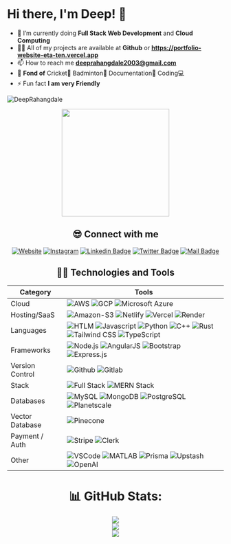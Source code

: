 # Hi there, I'm Deep! 👋

- 🌱 I’m currently doing **Full Stack Web Development** and **Cloud Computing**
- 👨‍💻 All of my projects are available at **Github** or **https://portfolio-website-eta-ten.vercel.app**
- 📫 How to reach me **deeprahangdale2003@gmail.com**
- 👻 **Fond of**  Cricket🏏 Badminton🏸 Documentation📄 Coding💻
- ⚡ Fun fact **I am very Friendly**

<div id="header" align="center">
  <p align="left">
      <img src="https://komarev.com/ghpvc/?username=DeepRahangdale&label=Profile%20views&color=0e75b6&style=flat" alt="DeepRahangdale" />
   </p>
  <img src="https://media.giphy.com/media/wwg1suUiTbCY8H8vIA/giphy-downsized-large.gif" width="250" >
  <div>
    
## 😎 Connect with me

[![Website](https://img.shields.io/website?label=My%20Portfolio&style=for-the-badge&url=https%3A%2F%2Fportfolio-website-eta-ten.vercel.app)](https://portfolio-website-eta-ten.vercel.app)
[![Instagram](https://img.shields.io/badge/Instagram-e84393?style=for-the-badge&labelColor=e84393&logo=instagram&logoColor=white)](https://www.instagram.com/deeprahangdale/)
[![Linkedin Badge](https://img.shields.io/badge/Linkedin-0e76a8?style=for-the-badge&labelColor=0e76a8&logo=linkedin&logoColor=white)](https://www.linkedin.com/in/deep-rahangdale-246909272/)
[![Twitter Badge](https://img.shields.io/badge/twitter-1ca0f1?style=for-the-badge&labelColor=1ca0f1&logo=twitter&logoColor=white&link=https://twitter.com/Ipenywis)](https://twitter.com/DeepRahangdale1)
[![Mail Badge](https://img.shields.io/badge/deeprahangdale-c0392b?style=for-the-badge&labelColor=c0392b&logo=gmail&logoColor=white)](mailto:deeprahangdale2003@gmail.com)

## 👨‍💻 Technologies and Tools

| Category           | Tools                                                                                                                                                                                                                                                                                                                                                                                                                                                                                                                                                                                                                                                                                                                                                                                                                                                                                                                                                                                                                                                                                                                                                                                                                                                                                                                                                                                                                                                                                                                                                                                                                                                                                                                                                                                                                                                                                                                                                                                                                                                                                                                                                                                                                                                                                                                                                                                                                                                                                                                                                                                                                                                                                                                                                                                                                                                                                                                                                                                                                                                                                                                                                                                                                                                                                                                                                                                                                                                                                                                                                                                                                                                                                                                                                                                                                                                                                                                                                                                                       |
| ------------------ | ----------------------------------------------------------------------------------------------------------------------------------------------------------------------------------------------------------------------------------------------------------------------------------------------------------------------------------------------------------------------------------------------------------------------------------------------------------------------------------------------------------------------------------------------------------------------------------------------------------------------------------------------------------------------------------------------------------------------------------------------------------------------------------------------------------------------------------------------------------------------------------------------------------------------------------------------------------------------------------------------------------------------------------------------------------------------------------------------------------------------------------------------------------------------------------------------------------------------------------------------------------------------------------------------------------------------------------------------------------------------------------------------------------------------------------------------------------------------------------------------------------------------------------------------------------------------------------------------------------------------------------------------------------------------------------------------------------------------------------------------------------------------------------------------------------------------------------------------------------------------------------------------------------------------------------------------------------------------------------------------------------------------------------------------------------------------------------------------------------------------------------------------------------------------------------------------------------------------------------------------------------------------------------------------------------------------------------------------------------------------------------------------------------------------------------------------------------------------------------------------------------------------------------------------------------------------------------------------------------------------------------------------------------------------------------------------------------------------------------------------------------------------------------------------------------------------------------------------------------------------------------------------------------------------------------------------------------------------------------------------------------------------------------------------------------------------------------------------------------------------------------------------------------------------------------------------------------------------------------------------------------------------------------------------------------------------------------------------------------------------------------------------------------------------------------------------------------------------------------------------------------------------------------------------------------------------------------------------------------------------------------------------------------------------------------------------------------------------------------------------------------------------------------------------------------------------------------------------------------------------------------------------------------------------------------------------------------------------------------------------------------- |
| Cloud              | ![AWS](https://img.shields.io/badge/Amazon_AWS-232F3E?style=for-the-badge&logo=amazon-aws&logoColor=white) ![GCP](https://img.shields.io/badge/Google_Cloud-4285F4?style=for-the-badge&logo=google-cloud&logoColor=white) ![Microsoft Azure](https://img.shields.io/badge/Microsoft_Azure-0078D4?style=for-the-badge&logo=microsoft-azure&logoColor=white)                                                                                                                                                                                                                                                                                                                                                                                                                                                                                                                                                                                                                                                                                                                                                                                                                                                                                                                                                                                                                                                                                                                                                                                                                                                                                                                                                                                                                                                                                                                                                                                                                                                                                                                                                                                                                                                                                                                                                                                                                                                                                                                                                                                                                                                                                                                                                                                                                                                                                                                                                                                                                                                                                                                                                                                                                                                                                                                                                                                                                                                                                                                                                                                                                                                                                                                                                                                                                                                                                                                                                                                                                                                                                                                                                                                |
| Hosting/SaaS       | ![Amazon-S3](https://img.shields.io/badge/Amazon_S3%20-%20569A31.svg?&style=for-the-badge&logo=amazons3&logoColor=white) ![Netlify](https://img.shields.io/badge/Netlify-00C7B7?style=for-the-badge&logo=netlify&logoColor=white) ![Vercel](https://img.shields.io/badge/vercel-%23000000.svg?&style=for-the-badge&logo=vercel&logoColor=white) ![Render](https://img.shields.io/badge/Render%20-%2346E3B7.svg?&style=for-the-badge&logo=render&logoColor=white)                                                                                                                                                                                                                                                                                                                                                                                                                                                                                                                                                                                                                                                                                                                                                                                                                                                                                                                                                                                                                                                                                                                                                                                                                                                                                                                                                                                                                                                                                                                                                                                                                                                                                                                                                                                                                                                                                                                                                                                                                                                                                                                                                                                                                                                                                                                                                                                                                                                                                                                                                                                                                                                                                                                                                                                                                                                                                                                                                                                                                                                                                                                                                                                                                                                                                                                                                                                                                                                                                                                                                                                                                                                                    |
| Languages          | ![HTLM](https://img.shields.io/badge/html5%20-%23E34F26.svg?&style=for-the-badge&logo=html5&logoColor=white) ![Javascript](https://img.shields.io/badge/javascript%20-%23323330.svg?&style=for-the-badge&logo=javascript&logoColor=%23F7DF1E) ![Python](https://img.shields.io/badge/Python-3776AB?style=for-the-badge&logo=python&logoColor=white) ![C++](https://img.shields.io/badge/C++-%2300599C.svg?style=for-the-badge&logo=c%2B%2B&logoColor=white) ![Rust](https://img.shields.io/badge/Rust-%23000000.svg?style=for-the-badge&logo=rust&logoColor=white) ![Tailwind CSS](https://img.shields.io/badge/Tailwind_CSS-%231a202c.svg?style=for-the-badge&logo=tailwind-css&logoColor=61DAFB) ![TypeScript](https://img.shields.io/badge/TypeScript-3178C6?style=for-the-badge&logo=typescript&logoColor=white)                                                                                                                                                                                                                                                                                                                                                                                                                                                                                                                                                                                                                                                                                                                                                                                                                                                                                                                                                                                                                                                                                                                                                                                                                                                                                                                                                                                                                                                                                                                                                                                                                                                                                                                                                                                                                                                                                                                                                                                                                                                                                                                                                                                                                                                                                                                                                                                                                                                                                                                                                                                                                                                                                                                                                                                                                                                                                                                                                                                                                                                                                                                                                                                                                                                                                                                                 |
| Frameworks         | ![Node.js](https://img.shields.io/badge/Node.js-43853D?style=for-the-badge&logo=node.js&logoColor=white) ![AngularJS](https://img.shields.io/badge/AngularJS-E23237?style=for-the-badge&logo=angularjs&logoColor=white) ![Bootstrap](https://img.shields.io/badge/bootstrap%20-%23563D7C.svg?&style=for-the-badge&logo=bootstrap&logoColor=white) ![Express.js](https://img.shields.io/badge/Express.js-000000?style=for-the-badge&logo=express&logoColor=white)                                                                                                                                                                                                                                                                                                                                                                                                                                                                                                                                                                                                                                                                                                                                                                                                                                                                                                                                                                                                                                                                                                                                                                                                                                                                                                                                                                                                                                                                                                                                                                                                                                                                                                                                                                                                                                                                                                                                                                                                                                                                                                                                                                                                                                                                                                                                                                                                                                                                                                                                                                                                                                                                                                                                                                                                                                                                                                                                                                                                                                                                                                                                                                                                                                                                                                                                                                                                                            |
| Version Control    | ![Github](https://img.shields.io/badge/GitHub-100000?style=for-the-badge&logo=github&logoColor=white) ![Gitlab](https://img.shields.io/badge/GitLab-330F63?style=for-the-badge&logo=gitlab&logoColor=white)                                                                                                                                                                                                                                                                                                                                                                                                                                                                                                                                                                                                                                                                                                                                                                                                                                                                                                                                                                                                                                                                                                                                                                                                                                                                                                                                                                                                                                                                                                                                                                                                                                                                                                                                                                                                                                                                                                                                                                                                                                                                                                                                                                                                                                                                                                                                                                                                                                                                                                                                                                                                                                                                                                                                                                                                                                                                                                                                                                                                                                                                                                                                                                                                                                                                                                                                                                                                                                                                                                                                                                                                                                                                                                                                                                                                 |
| Stack              | ![Full Stack](https://img.shields.io/badge/Full_Stack-0077B5?style=for-the-badge) ![MERN Stack](https://img.shields.io/badge/MERN_Stack-333333?style=for-the-badge)                                                                                                                                                                                                                                                                                                                                                                                                                                                                                                                                                                                                                                                                                                                                                                                                                                                                                                                                                                                                                                                                                                                                                                                                                                                                                                                                                                                                                                                                                                                                                                                                                                                                                                                                                                                                                                                                                                                                                                                                                                                                                                                                                                                                                                                                                                                                                                                                                                                                                                                                                                                                                                                                                                                                                                                                                                                                                                                                                                                                                                                                                                                                                                                                                                                                                                                                                                                                                                                                                                                                                                                                                                                                                                                                                                              |
| Databases          | ![MySQL](https://img.shields.io/badge/MySQL-00000F?style=for-the-badge&logo=mysql&logoColor=white) ![MongoDB](https://img.shields.io/badge/MongoDB-%234ea94b.svg?&style=for-the-badge&logo=mongodb&logoColor=white) ![PostgreSQL](https://img.shields.io/badge/PostgreSQL-316192?style=for-the-badge&logo=postgresql&logoColor=white) ![Planetscale](https://img.shields.io/badge/Planet_Scale-000000?style=for-the-badge&logo=planetscale&logoColor=white)                                                                                                                                                                                                                                                                                                                                                                                                                                                                                                                                                                                                                                                                                                                                                                                                                                                                                                                                                                                                                                                                                                                                                                                                                                                                                                                                                                                                                                                                                                                                                                                                                                                                                                                                                                                                                                                                                                                                                                                                                                                                                                                                                                                                                                                                                                                                                                                                                                                                                                                                                                                                                                                                                                                                                                                                                                                                                                                                                                                                                                                                                                                                                                                                                                                                                                                                                                                                                                                                                                                                                                                                                                                                       |
| Vector Database    | ![Pinecone](https://img.shields.io/badge/Pinecone-E4405F?style=for-the-badge)   
| Payment / Auth     | ![Stripe](https://img.shields.io/badge/Stripe-008CDD?style=for-the-badge&logo=stripe&logoColor=white) ![Clerk](https://img.shields.io/badge/Clerk-D24939?style=for-the-badge)
| Other              | ![VSCode](https://img.shields.io/badge/Visual_Studio_Code-0078D4?style=for-the-badge&logo=visual%20studio%20code&logoColor=white) ![MATLAB](https://img.shields.io/badge/MATLAB-000000?style=for-the-badge&logo=mathworks&logoColor=white) ![Prisma](https://img.shields.io/badge/Prisma-2D3748?style=for-the-badge&logo=prisma&logoColor=white) ![Upstash](https://img.shields.io/badge/Upstash-0087E6?style=for-the-badge&logo=upstash&logoColor=white) ![OpenAI](https://img.shields.io/badge/OpenAI-FF6600?style=for-the-badge&logo=openai&logoColor=white)
                                                                                                                                                                                                                                                                                                                                                                                                                                                                                                                                                                                                                                                                                                                                                                                                                                                                                                                                                                                                                                                                                                                                                                                                                                                                                                                                                                                                                                                                                                                                                                                                                                                                                                                                                                                                                                                                                                                                                                                                                                                                                                                                                                                                                                                                                                                                                                                                                                                                                                                                                                                                                                                                                                                                                                                                                                                                                                                                                                                                                                                                                                                                                                                                                                                                                                                                                                                                                                                                                                                                                                                                                                                                                                         
# 📊 GitHub Stats:
![](https://github-readme-stats.vercel.app/api?username=DeepRahangdale&theme=solarized-dark&hide_border=false&include_all_commits=true&count_private=true)<br/>
![](https://github-readme-streak-stats.herokuapp.com/?user=DeepRahangdale&theme=solarized-dark&hide_border=false)<br/>
![](https://github-readme-stats.vercel.app/api/top-langs/?username=DeepRahangdale&theme=solarized-dark&hide_border=false&include_all_commits=true&count_private=true&layout=compact)


